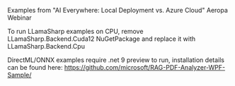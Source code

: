Examples from "AI Everywhere: Local Deployment vs. Azure Cloud" Aeropa Webinar

To run LLamaSharp examples on CPU, remove LLamaSharp.Backend.Cuda12 NuGetPackage and replace it with LLamaSharp.Backend.Cpu

DirectML/ONNX examples require .net 9 preview to run, installation details can be found here: https://github.com/microsoft/RAG-PDF-Analyzer-WPF-Sample/

